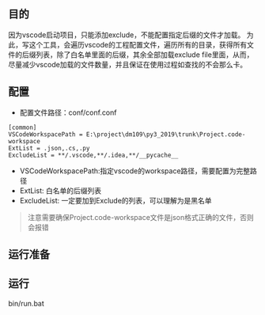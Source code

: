 ##  目的
因为vscode启动项目，只能添加exclude，不能配置指定后缀的文件才加载。
为此，写这个工具，会遍历vscode的工程配置文件，遍历所有的目录，获得所有文件的后缀列表，除了白名单里面的后缀，其余全部加载exclude file里面，从而，尽量减少vscode加载的文件数量，并且保证在使用过程如查找的不会那么卡。


## 配置

* 配置文件路径：conf/conf.conf
~~~
[common]
VSCodeWorkspacePath = E:\project\dm109\py3_2019\trunk\Project.code-workspace
ExtList = .json,.cs,.py
ExcludeList = **/.vscode,**/.idea,**/__pycache__
~~~
  * VSCodeWorkspacePath:指定vscode的workspace路径，需要配置为完整路径
  * ExtList: 白名单的后缀列表
  * ExcludeList: 一定要加到Exclude的列表，可以理解为是黑名单

> 注意需要确保Project.code-workspace文件是json格式正确的文件，否则会报错

## 运行准备


## 运行
bin/run.bat


